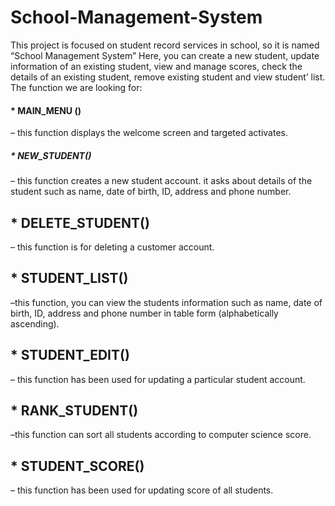 # School-Management-System 
This project is focused on student record services in school, so it is named “School Management System”
Here, you can create a new student, update
information of an existing student, view and manage
scores, check the details of an existing student,
remove existing student and view student’ list.
The function we are looking for:
<h4>* MAIN_MENU ()</h4>
– this function displays the welcome screen and targeted activates.
<h5>* NEW_STUDENT()</h5>
– this function creates a new student account. it asks about details of the student such as name, date of birth, ID, address and phone number.
<h2>* DELETE_STUDENT()</h2> 
– this function is for deleting a customer account.
<h2>* STUDENT_LIST()</h2> 
–this function, you can view the students information such as name, date of birth, ID, address and phone number in table form (alphabetically ascending).
<h2>* STUDENT_EDIT()</h2> 
– this function has been used for updating a particular student account.
<h2>* RANK_STUDENT()</h2> 
–this function can sort all students according to computer science score.
<h2>* STUDENT_SCORE()</h2> 
– this function has been used for updating score of all students.
